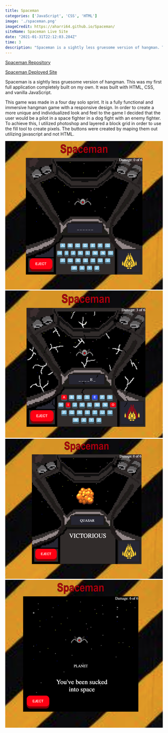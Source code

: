 ```yaml
---
title: Spaceman
categories: ['JavaScript', 'CSS', 'HTML']
image: './spaceman.png'
imageCredit: https://aharri64.github.io/Spaceman/
siteName: Spaceman Live Site
date: "2021-01-31T22:12:03.284Z"
time: 3
description: "Spaceman is a sightly less gruesome version of hangman. This was my first full application completely built on my own. It was built with HTML, CSS, and vanilla JavaScript."
---
```


[Spaceman Repository](https://github.com/aharri64/Spaceman)

[Spaceman Deployed Site](https://aharri64.github.io/Spaceman/)

Spaceman is a sightly less gruesome version of hangman. This was my first full application completely built on my own. It was built with HTML, CSS, and vanilla JavaScript.

This game was made in a four day solo sprint. It is a fully functional and immersive hangman game with a responsive design. In order to create a more unique and individualized look and feel to the game I decided that the user would be a pilot in a space fighter in a dog fight with an enemy fighter. To achieve this, I utilized photoshop and layered a block grid in order to use the fill tool to create pixels. The buttons were created by maping them out utilizing javascript and not HTML.

![Spaceman](spaceman.png)
![Damage](damage.png)
![Victory](Victory.png)
![defeat](defeat.png)